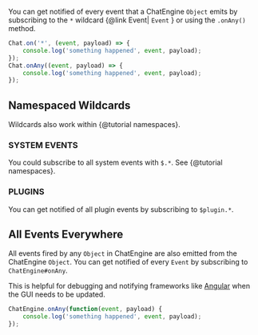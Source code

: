 You can get notified of every event that a ChatEngine ```Object``` emits by subscribing to the ```*``` wildcard {@link Event| ```Event``` } or using the ```.onAny()``` method.

```js
Chat.on('*', (event, payload) => {
    console.log('something happened', event, payload);
});
Chat.onAny((event, payload) => {
    console.log('something happened', event, payload);
});
```

## Namespaced Wildcards

Wildcards also work within {@tutorial namespaces}.

### SYSTEM EVENTS
You could subscribe to all system events with ```$.*```. See {@tutorial namespaces}.

### PLUGINS

You can get notified of all plugin events by subscribing to ```$plugin.*```.

## All Events Everywhere

All events fired by any ```Object``` in ChatEngine are also emitted from the ChatEngine ```Object```. You can get notified of every ```Event``` by subscribing to ```ChatEngine#onAny```.

This is helpful for debugging and notifying frameworks like [Angular](https://angularjs.org/) when the GUI needs to be updated.

```js
ChatEngine.onAny(function(event, payload) {
    console.log('something happened', event, payload);
});
```
